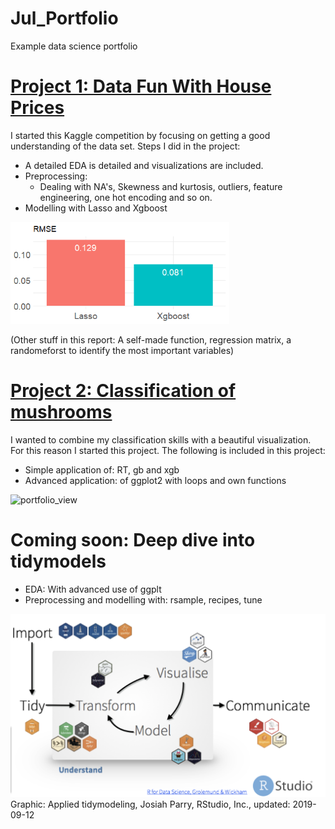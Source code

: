 # Jul_Portfolio
Example data science portfolio

# [Project 1: Data Fun With House Prices](https://github.com/JulMeh/houseprices) 
I started this Kaggle competition by focusing on getting a good understanding of the data set. Steps I did in the project:
* A detailed EDA is detailed and visualizations are included.
* Preprocessing:
  * Dealing with NA's, Skewness and kurtosis, outliers, feature engineering, one hot encoding and so on.
* Modelling with Lasso and Xgboost

<img width="350" alt="portfolio_view" src="/images/houseprice.png">

(Other stuff in this report: A self-made function, regression matrix, a randomeforst to identify the most important variables) 

# [Project 2: Classification of mushrooms](https://github.com/JulMeh/mushrooms)
I wanted to combine my classification skills with a beautiful visualization. For this reason I started this project. The following is included in this project:
* Simple application of: RT, gb and xgb
* Advanced application: of ggplot2 with loops and own functions

<img width="750" alt="portfolio_view" src="/images/Classification?2.jpg">

# Coming soon: Deep dive into tidymodels
* EDA: With advanced use of ggplt
* Preprocessing and modelling with: rsample, recipes, tune

<img width="750" alt="portfolio_view" src="/images/tidyv-flow.png">
Graphic: Applied tidymodeling, Josiah Parry, RStudio, Inc., updated: 2019-09-12


